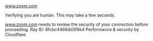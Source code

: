www.zoom.com

Verifying you are human. This may take a few seconds.

www.zoom.com needs to review the security of your connection before proceeding.
Ray ID: 8fcbc4466dd3f9e4
Performance & security by Cloudflare